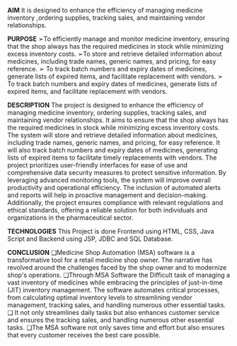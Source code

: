 **AIM** 
It is designed to enhance the efficiency of managing medicine inventory ,ordering supplies, tracking sales, and maintaining vendor relationships.

**PURPOSE**
➢To efficiently manage and monitor medicine inventory, ensuring that the shop always has the required medicines in stock while minimizing excess inventory costs.
➢To store and retrieve detailed information about medicines, including trade names, generic names, and pricing, for easy reference.
➢ To track batch numbers and expiry dates of medicines, generate lists of expired items, and facilitate replacement with vendors.
➢ To track batch numbers and expiry dates of medicines, generate lists of expired items, and facilitate replacement with vendors.

**DESCRIPTION**
The project is designed to enhance the efficiency of managing medicine inventory, ordering supplies, tracking sales, and maintaining vendor relationships. It aims to ensure that the shop always has the required medicines in stock while minimizing excess inventory costs. The system will store and retrieve detailed information about medicines, including trade names, generic names, and pricing, for easy reference. It will also track batch numbers and expiry dates of medicines, generating lists of expired items to facilitate timely replacements with vendors. The project prioritizes user-friendly interfaces for ease of use and comprehensive data security measures to protect sensitive information. By leveraging advanced monitoring tools, the system will improve overall productivity and operational efficiency. The inclusion of automated alerts and reports will help in proactive management and decision-making. Additionally, the project ensures compliance with relevant regulations and ethical standards, offering a reliable solution for both individuals and organizations in the pharmaceutical sector.

**TECHNOLOGIES**
This Project is done Frontend using HTML, CSS, Java Script and Backend using JSP, JDBC and SQL Database.

**CONCLUSION**
❑Medicine Shop Automation (MSA) software is a transformative tool for a retail medicine shop owner. 
The narrative has revolved around the challenges faced by the shop owner and to modernize shop's operations.
❑Through MSA Software the Difficult task of managing a vast inventory of medicines while embracing the principles of just-in-time (JIT) inventory management. The software automates critical processes, from calculating optimal inventory levels to streamlining vendor management, tracking sales, and handling numerous other essential tasks.
❑ It not only streamlines daily tasks but also enhances customer service and ensures the tracking sales, and handling numerous other essential tasks.
❑The MSA software not only saves time and effort but also ensures that every customer receives the best care possible.

